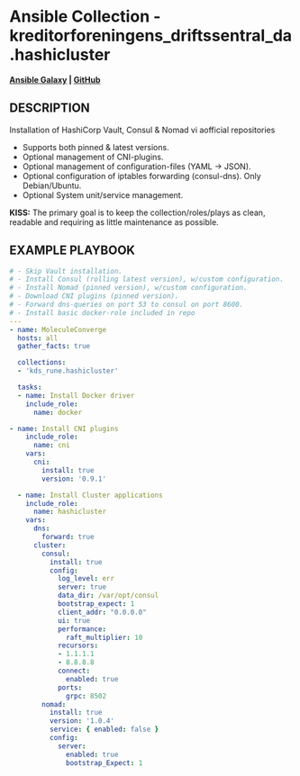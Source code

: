 # Ansible Collection - kreditorforeningens_driftssentral_da.hashicluster

**[Ansible Galaxy](https://galaxy.ansible.com/kds_rune/hashicluster) | [GitHub](https://github.com/Kreditorforeningens-Driftssentral-DA/ansible-collection-hashicluster)**

## DESCRIPTION
Installation of HashiCorp Vault, Consul & Nomad vi aofficial repositories

  * Supports both pinned & latest versions.
  * Optional management of CNI-plugins.
  * Optional management of configuration-files (YAML -> JSON).
  * Optional configuration of iptables forwarding (consul-dns). Only Debian/Ubuntu.
  * Optional System unit/service management.

**KISS:** The primary goal is to keep the collection/roles/plays as clean, readable and requiring as little maintenance as possible.

## EXAMPLE PLAYBOOK

```yaml
# - Skip Vault installation.
# - Install Consul (rolling latest version), w/custom configuration.
# - Install Nomad (pinned version), w/custom configuration.
# - Download CNI plugins (pinned version).
# - Forward dns-queries on port 53 to consul on port 8600.
# - Install basic docker-role included in repo
---
- name: MoleculeConverge
  hosts: all
  gather_facts: true

  collections:
  - 'kds_rune.hashicluster'

  tasks:
  - name: Install Docker driver
    include_role:
      name: docker

- name: Install CNI plugins
    include_role:
      name: cni
    vars:
      cni:
        install: true
        version: '0.9.1'

  - name: Install Cluster applications
    include_role:
      name: hashicluster
    vars:
      dns:
        forward: true
      cluster:
        consul:
          install: true
          config:
            log_level: err
            server: true
            data_dir: /var/opt/consul
            bootstrap_expect: 1
            client_addr: "0.0.0.0"
            ui: true
            performance:
              raft_multiplier: 10
            recursors:
            - 1.1.1.1
            - 8.8.8.8
            connect:
              enabled: true
            ports:
              grpc: 8502
        nomad:
          install: true
          version: '1.0.4'
          service: { enabled: false }
          config:
            server:
              enabled: true
              bootstrap_Expect: 1
```
